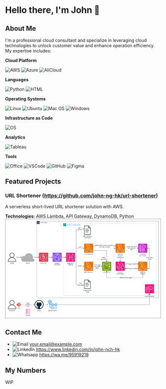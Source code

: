 # Hello there, I'm John 👋

## About Me
I'm a professional cloud consultant and specialize in leveraging cloud technologies to unlock customer value and enhance operation efficiency. My expertise includes:

**Cloud Platform**

![AWS](https://img.shields.io/badge/Amazon_AWS-FF9900?style=for-the-badge&logo=amazonaws&logoColor=white)
![Azure](https://img.shields.io/badge/microsoft%20azure-0089D6?style=for-the-badge&logo=microsoft-azure&logoColor=white)
![AliCloud](https://img.shields.io/badge/Alibaba_Cloud-FF6A00?style=for-the-badge&logo=alibabacloud&logoColor=white)

**Languages**

![Python](https://img.shields.io/badge/Python-FFD43B?style=for-the-badge&logo=python&logoColor=blue)
![HTML](https://img.shields.io/badge/HTML5-E34F26?style=for-the-badge&logo=html5&logoColor=white)



**Operating Systems**

![Linux](https://img.shields.io/badge/Linux-FCC624?style=for-the-badge&logo=linux&logoColor=black)
![Ubuntu](https://img.shields.io/badge/Ubuntu-E95420?style=for-the-badge&logo=ubuntu&logoColor=white)
![Mac OS](https://img.shields.io/badge/mac%20os-000000?style=for-the-badge&logo=apple&logoColor=white)
![Windows](https://img.shields.io/badge/Windows-0078D6?style=for-the-badge&logo=windows&logoColor=white)

**Infrastructure as Code**

![OS](https://img.shields.io/badge/Terraform-7B42BC?style=for-the-badge&logo=terraform&logoColor=white)

**Analytics**

![Tableau](https://img.shields.io/badge/Tableau-E97627?style=for-the-badge&logo=Tableau&logoColor=white)

**Tools**

![Office](https://img.shields.io/badge/Microsoft_Office-D83B01?style=for-the-badge&logo=microsoft-office&logoColor=white)
![VSCode](https://img.shields.io/badge/VSCode-0078D4?style=for-the-badge&logo=visual%20studio%20code&logoColor=white)
![GitHub](https://img.shields.io/badge/GitHub-100000?style=for-the-badge&logo=github&logoColor=whit)
![Figma](https://img.shields.io/badge/Figma-F24E1E?style=for-the-badge&logo=figma&logoColor=white)


## Featured Projects
### URL Shortener (https://github.com/john-ng-hk/url-shortener) 
A serverless short-lived URL shortener solution with AWS.

**Technologies**: AWS Lambda, API Gateway, DynamoDB, Python
![alt text](https://raw.githubusercontent.com/john-ng-hk/url-shortener/main/Diagram/URL-Shortener-AWS-Architecture-Diagram.drawio.png)

## Contact Me
- ![Email](https://img.shields.io/badge/Gmail-D14836?style=for-the-badge&logo=gmail&logoColor=white) your.email@example.com
- ![LinkedIn](https://img.shields.io/badge/LinkedIn-0077B5?style=for-the-badge&logo=linkedin&logoColor=white) https://www.linkedin.com/in/john-nch-hk
- ![Whatsapp](https://img.shields.io/badge/WhatsApp-25D366?style=for-the-badge&logo=whatsapp&logoColor=white) https://wa.me/95919219

## My Numbers
WIP